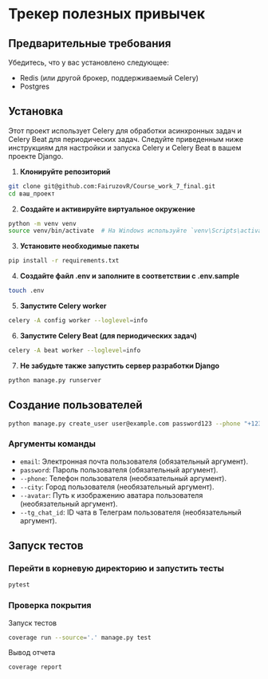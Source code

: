 # Трекер полезных привычек

## Предварительные требования
Убедитесь, что у вас установлено следующее:
- Redis (или другой брокер, поддерживаемый Celery)
- Postgres

## Установка
Этот проект использует Celery для обработки асинхронных задач и Celery Beat для периодических задач. Следуйте приведенным ниже инструкциям для настройки и запуска Celery и Celery Beat в вашем проекте Django.
1. **Клонируйте репозиторий**
```bash
git clone git@github.com:FairuzovR/Course_work_7_final.git
cd ваш_проект
```
2. **Создайте и активируйте виртуальное окружение**
```bash
python -m venv venv
source venv/bin/activate  # На Windows используйте `venv\Scripts\activate`
```
3. **Установите необходимые пакеты**
```bash
pip install -r requirements.txt
```
4. **Создайте файл .env и заполните в соответствии с .env.sample**
```bash
touch .env
```
5. **Запустите Celery worker**
```bash
celery -A config worker --loglevel=info
```
6. **Запустите Celery Beat (для периодических задач)**
```bash
celery -A beat worker --loglevel=info
```
7. **Не забудьте также запустить сервер разработки Django**
```bash
python manage.py runserver
```

## Создание пользователей
```bash
python manage.py create_user user@example.com password123 --phone "+1234567890" --city "Moscow" --avatar "some_avatar.jpg" --tg_chat_id "123456789"
```
### Аргументы команды
* `email`: Электронная почта пользователя (обязательный аргумент).
* `password`: Пароль пользователя (обязательный аргумент).
* `--phone`: Телефон пользователя (необязательный аргумент).
* `--city`: Город пользователя (необязательный аргумент).
* `--avatar`: Путь к изображению аватара пользователя (необязательный аргумент).
* `--tg_chat_id`: ID чата в Телеграм пользователя (необязательный аргумент).

## Запуск тестов

### Перейти в корневую директорию и запустить тесты
```bash
pytest
```

### Проверка покрытия
Запуск тестов
```bash
coverage run --source='.' manage.py test
```
Вывод отчета
```bash
coverage report
```
